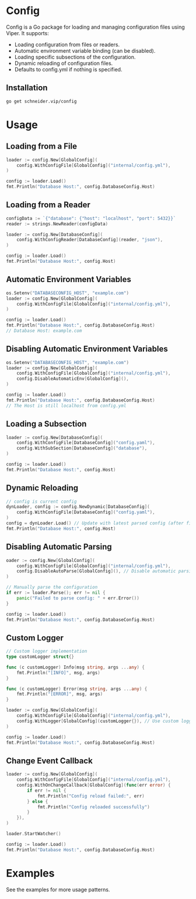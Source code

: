 # Config

Config is a Go package for loading and managing configuration files using Viper. It supports:

- Loading configuration from files or readers.
- Automatic environment variable binding (can be disabled).
- Loading specific subsections of the configuration.
- Dynamic reloading of configuration files.
- Defaults to config.yml if nothing is specified. 

## Installation

```bash
go get schneider.vip/config
```

# Usage
## Loading from a File
```go
loader := config.New[GlobalConfig](
    config.WithConfigFile[GlobalConfig]("internal/config.yml"),
)

config := loader.Load()
fmt.Println("Database Host:", config.DatabaseConfig.Host)
```

## Loading from a Reader
```go
configData := `{"database": {"host": "localhost", "port": 5432}}`
reader := strings.NewReader(configData)

loader := config.New[DatabaseConfig](
    config.WithConfigReader[DatabaseConfig](reader, "json"),
)

config := loader.Load()
fmt.Println("Database Host:", config.Host)
```

## Automatic Environment Variables
```go
os.Setenv("DATABASECONFIG_HOST", "example.com")
loader := config.New[GlobalConfig](
    config.WithConfigFile[GlobalConfig]("internal/config.yml"),
)

config := loader.Load()
fmt.Println("Database Host:", config.DatabaseConfig.Host)
// Database Host: example.com
```

## Disabling Automatic Environment Variables
```go
os.Setenv("DATABASECONFIG_HOST", "example.com")
loader := config.New[GlobalConfig](
    config.WithConfigFile[GlobalConfig]("internal/config.yml"),
    config.DisableAutomaticEnv[GlobalConfig](),
)

config := loader.Load()
fmt.Println("Database Host:", config.DatabaseConfig.Host)
// The Host is still localhost from config.yml 
```

## Loading a Subsection

```go
loader := config.New[DatabaseConfig](
    config.WithConfigFile[DatabaseConfig]("config.yaml"),
    config.WithSubSection[DatabaseConfig]("database"),
)

config := loader.Load()
fmt.Println("Database Host:", config.Host)
```

## Dynamic Reloading

```go
// config is current config
dynLoader, config := config.NewDynamic[DatabaseConfig](
    config.WithConfigFile[DatabaseConfig]("config.yaml"),
)
config = dynLoader.Load() // Update with latest parsed config (after file changes)
fmt.Println("Database Host:", config.Host)
```

## Disabling Automatic Parsing

```go
oader := config.New[GlobalConfig](
    config.WithConfigFile[GlobalConfig]("internal/config.yml"),
    config.DisableAutoParse[GlobalConfig](), // Disable automatic parsing prevents panic on error
)

// Manually parse the configuration
if err := loader.Parse(); err != nil {
    panic("Failed to parse config: " + err.Error())
}

config := loader.Load()
fmt.Println("Database Host:", config.DatabaseConfig.Host)
```

## Custom Logger

```go
// Custom logger implementation
type customLogger struct{}

func (c customLogger) Info(msg string, args ...any) {
    fmt.Println("[INFO]", msg, args)
}

func (c customLogger) Error(msg string, args ...any) {
    fmt.Println("[ERROR]", msg, args)
}

loader := config.New[GlobalConfig](
    config.WithConfigFile[GlobalConfig]("internal/config.yml"),
    config.WithLogger[GlobalConfig](customLogger{}), // Use custom logger
)

config := loader.Load()
fmt.Println("Database Host:", config.DatabaseConfig.Host)
```

## Change Event Callback

```go
loader := config.New[GlobalConfig](
    config.WithConfigFile[GlobalConfig]("internal/config.yml"),
    config.WithOnChangeCallback[GlobalConfig](func(err error) {
        if err != nil {
            fmt.Println("Config reload failed:", err)
        } else {
            fmt.Println("Config reloaded successfully")
        }
    }),
)

loader.StartWatcher()

config := loader.Load()
fmt.Println("Database Host:", config.DatabaseConfig.Host)
```

# Examples
See the examples for more usage patterns.

